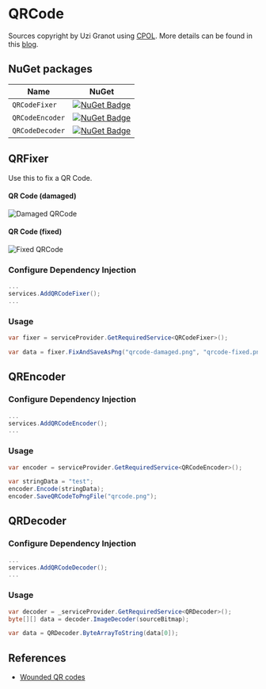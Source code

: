 # QRCode
Sources copyright by Uzi Granot using [CPOL](https://www.codeproject.com/info/cpol10.aspx). More details can be found in this [blog](https://www.codeproject.com/Articles/1250071/QR-Code-Encoder-and-Decoder-NET-Framework-Standard).

## NuGet packages

| Name | NuGet
| - | - |
| `QRCodeFixer` | [![NuGet Badge](https://buildstats.info/nuget/QRCodeFixer)](https://www.nuget.org/packages/QRCodeFixer)
| `QRCodeEncoder` | [![NuGet Badge](https://buildstats.info/nuget/QRCodeEncoder)](https://www.nuget.org/packages/QRCodeEncoder)
| `QRCodeDecoder` | [![NuGet Badge](https://buildstats.info/nuget/QRCodeDecoder)](https://www.nuget.org/packages/QRCodeDecoder)

## QRFixer
Use this to fix a QR Code.

#### QR Code (damaged)
![Damaged QRCode](https://github.com/mohsen2hasani/QRCode/blob/main/examples/QRFixer/source-damaged-3.png)

#### QR Code (fixed)
![Fixed QRCode](https://github.com/mohsen2hasani/QRCode/blob/main/examples/QRFixer/original.png)

### Configure Dependency Injection
``` csharp
...
services.AddQRCodeFixer();
...
```

### Usage
``` csharp
var fixer = serviceProvider.GetRequiredService<QRCodeFixer>();

var data = fixer.FixAndSaveAsPng("qrcode-damaged.png", "qrcode-fixed.png");
```

## QREncoder

### Configure Dependency Injection
``` csharp
...
services.AddQRCodeEncoder();
...
```

### Usage
``` csharp
var encoder = serviceProvider.GetRequiredService<QRCodeEncoder>();

var stringData = "test";
encoder.Encode(stringData);
encoder.SaveQRCodeToPngFile("qrcode.png");
```

## QRDecoder

### Configure Dependency Injection
``` csharp
...
services.AddQRCodeDecoder();
...
```

### Usage
``` csharp
var decoder = _serviceProvider.GetRequiredService<QRDecoder>();
byte[][] data = decoder.ImageDecoder(sourceBitmap);

var data = QRDecoder.ByteArrayToString(data[0]);
```

## References
- [Wounded QR codes](https://www.datagenetics.com/blog/november12013/index.html)
